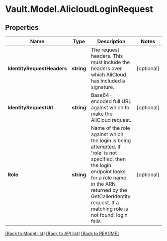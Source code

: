 # Vault.Model.AlicloudLoginRequest

## Properties

Name | Type | Description | Notes
------------ | ------------- | ------------- | -------------
**IdentityRequestHeaders** | **string** | The request headers. This must include the headers over which AliCloud has included a signature. | [optional] 
**IdentityRequestUrl** | **string** | Base64-encoded full URL against which to make the AliCloud request. | [optional] 
**Role** | **string** | Name of the role against which the login is being attempted. If &#39;role&#39; is not specified, then the login endpoint looks for a role name in the ARN returned by the GetCallerIdentity request. If a matching role is not found, login fails. | [optional] 

[[Back to Model list]](../README.md#documentation-for-models) [[Back to API list]](../README.md#documentation-for-api-endpoints) [[Back to README]](../README.md)

